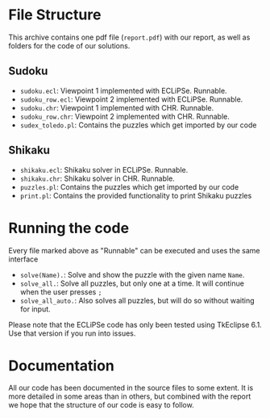 File Structure
==============
This archive contains one pdf file (`report.pdf`) with our report, as well as 
folders for the code of our solutions. 

Sudoku
------
* `sudoku.ecl`: Viewpoint 1 implemented with ECLiPSe. Runnable.
* `sudoku_row.ecl`: Viewpoint 2 implemented with ECLiPSe. Runnable.
* `sudoku.chr`: Viewpoint 1 implemented with CHR. Runnable.
* `sudoku_row.chr`: Viewpoint 2 implemented with CHR. Runnable.
* `sudex_toledo.pl`: Contains the puzzles which get imported by our code

Shikaku
-------
* `shikaku.ecl`: Shikaku solver in ECLiPSe. Runnable.
* `shikaku.chr`: Shikaku solver in CHR. Runnable.
* `puzzles.pl`: Contains the puzzles which get imported by our code
* `print.pl`: Contains the provided functionality to print Shikaku puzzles


Running the code
================
Every file marked above as "Runnable" can be executed and uses the same interface

* `solve(Name).`: Solve and show the puzzle with the given name `Name`.
* `solve_all.`: Solve all puzzles, but only one at a time. It will continue when the user presses `;`
* `solve_all_auto.`: Also solves all puzzles, but will do so without waiting for input.

Please note that the ECLiPSe code has only been tested using TkEclipse 6.1.
Use that version if you run into issues.

Documentation
=============
All our code has been documented in the source files to some extent. It is more detailed
in some areas than in others, but combined with the report we hope that the structure
of our code is easy to follow.